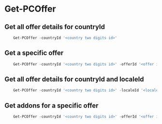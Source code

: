 # Get-PCOffer #

## Get all offer details for countryId ##

```powershell
    Get-PCOffer -countryId '<country two digits id>'
```

## Get a specific offer ##

```powershell
    Get-PCOffer -countryId '<country two digits id>' -offerId '<offer id GUID>'
```

## Get all offer details for countryId and localeId ##

```powershell
    Get-PCOffer -countryId '<country two digits id>' -localeId '<locale id four digits>'
```

## Get addons for a specific offer ##

```powershell
    Get-PCOffer -countryId '<country two digits id>' -offerId '<offer id GUID>' -addOns
```
